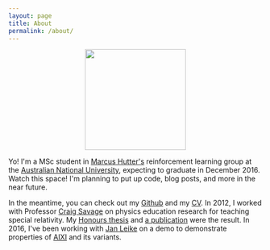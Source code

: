 ```yaml
---
layout: page
title: About
permalink: /about/
---
```


<center><img src="../assets/me.png" width="200" /></center>

Yo! I'm a MSc student in [Marcus Hutter's](http://hutter1.net) reinforcement learning group at the [Australian National University](http://anu.edu.au), expecting to graduate in December 2016. Watch this space! I'm planning to put up code, blog posts, and more in the near future.

In the meantime, you can check out my [Github](https://github.com/aslanides) and my [CV](../docs/cv.pdf). In 2012, I worked with Professor [Craig Savage](http://people.physics.anu.edu.au/~cms130/) on physics education research for teaching special relativity. My [Honours thesis](../docs/honours_thesis.pdf) and [a publication](http://journals.aps.org/prper/abstract/10.1103/PhysRevSTPER.9.010118) were the result. In 2016, I've been working with [Jan Leike](https://jan.leike.name/) on a demo to demonstrate properties of [AIXI](https://en.wikipedia.org/wiki/AIXI) and its variants.
